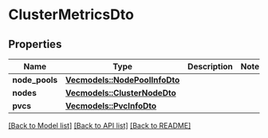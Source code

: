 # ClusterMetricsDto

## Properties

Name | Type | Description | Notes
------------ | ------------- | ------------- | -------------
**node_pools** | [**Vec<models::NodePoolInfoDto>**](NodePoolInfoDto.md) |  | 
**nodes** | [**Vec<models::ClusterNodeDto>**](ClusterNodeDto.md) |  | 
**pvcs** | [**Vec<models::PvcInfoDto>**](PvcInfoDto.md) |  | 

[[Back to Model list]](../README.md#documentation-for-models) [[Back to API list]](../README.md#documentation-for-api-endpoints) [[Back to README]](../README.md)



